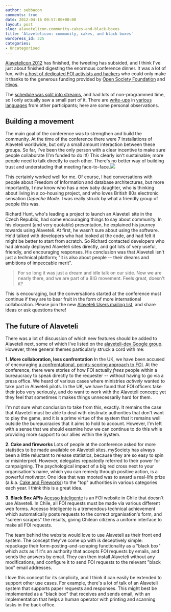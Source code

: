 ```yaml
---
author: sebbacon
comments: true
date: 2012-04-16 09:57:00+00:00
layout: post
slug: alavetelicon-community-cakes-and-black-boxes
title: 'Alavetelicon: community, cakes, and black boxes'
wordpress_id: 325
categories:
- Uncategorised
---
```


[Alavetelicon 2012](http://www.alaveteli.org/about-2/alavetelicon-april-2012/) has finished, the tweeting has subsided, and I think I've just about finished digesting the enormous conference dinner.  It was a lot of fun, with [a host of dedicated FOI activists and hackers](http://www.alaveteli.org/about-2/alavetelicon-april-2012/delegates/) who could only make it thanks to the generous funding provided by [Open Society Foundation](http://www.soros.org/) and [Hivos](http://www.hivos.nl/).  

The [schedule was split into streams](http://www.alaveteli.org/about-2/alavetelicon-april-2012/schedule/), and had lots of non-programmed time, so I only actually saw a small part of it.  There are [write-ups](http://www.elvaso.cl/2012/04/alaveteli-conf-2012-otra-comunidad-para-acceso-inteligente) in [various](http://tinyurl.com/7zamxfa) [languages](http://blogs.lanacion.com.ar/data/mundo/conferencia-de-alaveteli-o-de-como-darle-voz-a-la-sociedad-civil/) from other participants; here are some personal observations.



## Building a movement


The main goal of the conference was to strengthen and build the community.  At the time of the conference there were 7 installations of Alaveteli worldwide, but only a small amount interaction between these groups.  So far, I've been the only person with a clear incentive to make sure people collaborate (I'm funded to do it!)  This clearly isn't sustainable; more people need to talk directly to each other.  There's no better way of building trust and understading that meeting face-to-face.[![](http://blogs.mysociety.org/alaveteliorg/files/2012/02/alavetelicon-300x154.jpg)](http://blogs.mysociety.org/alaveteliorg/files/2012/02/alavetelicon.jpg)

This certainly worked well for me.  Of course, I had conversations with people about Freedom of Information and database architectures, but more importantly, I now know who has a new baby daughter, who is thinking about living in a co-housing project, and who loves British 80s electronic sensation _Depeche Mode_.  I was really struck by what a friendly group of people this was.

Richard Hunt, who's leading a project to launch an Alaveteli site in the Czech Republic, had some encouraging things to say about community.  In his eloquent (and very quotable) presentation, he explained his journey towards using Alaveteli.  At first, he wasn't sure about using the software.  He'd talked with developers who had looked at the code, and had felt it might be better to start from scratch.  So Richard contacted developers who had already deployed Alaveteli sites directly, and got lots of very useful, friendly, and encouraging responses.  His conclusion was that Alaveteli isn't just a technical platform; "it is also about people -- their dreams and ambitions of impeccable merit".



<blockquote>For so long it was just a dream and idle talk on our side. Now we are nearly there, and we are part of a BIG movement. Feels great, doesn't it?</blockquote>



This is encouraging, but the conversations started at the conference must continue if they are to bear fruit in the form of more international collaboration.  Please join the new [Alaveteli Users mailing list](http://groups.google.com/group/alaveteli-users), and share ideas or ask questions there!



## The future of Alaveteli



There was a lot of discussion of which new features should be added to Alaveteli next, some of which I've listed on the [alaveteli-dev Google group](http://groups.google.com/group/alaveteli-dev/browse_thread/thread/61ed4070b2db4755).  However, three general themes particularly struck a cord with me:

**1. More collaboration, less confrontation**
In the UK, we have been accused of encouraging [a confrontational, points-scoring approach to FOI](http://2040info.blogspot.co.uk/2012/02/do-they-know-what.html).  At the conference, there were stories of how FOI actually _frees_ people within a bureaucracy to speak directly to the requester -- without having to go via a press office. We heard of various cases where ministries _actively_ wanted to take part in Alaveteli pilots.  In the UK, we have found that FOI officers take their jobs very seriously, and do want to work with the Alaveteli concept; yet they feel that sometimes it makes things unnecessarily hard for them.

I'm not sure what conclusion to take from this, exactly. It remains the case that Alaveteli must be able to deal with obstinate authorities that don't want to play the game, and it is a prime virtue of the system that it remains well outside the bureaucracies that it aims to hold to account.  However, I'm left with a sense that we should examine how we can continue to do this while providing more support to our allies within the System.

**2. Cake and fireworks**
Lots of people at the conference asked for more statistics to be made available on Alaveteli sites.  mySociety has always been a little reluctant to release statistics, because they are so easy to spin or misinterpret.  However, delegates repeatedly referred to their power for campaigning.  The psychological impact of a big red cross next to your organisation's name, which you can remedy through positive action, is a powerful motivator.  One idea that was mooted was to award a real-life prize (a.k.a. [Cake and Fireworks](https://github.com/sebbacon/alaveteli/issues/438)) to the "top" authorities in various categories each year.  I think this is a great idea.

**3. Black Box APIs**
[Acesso Inteligente](www.­accesointeligent­e.­org) is an FOI website in Chile that doesn't use Alaveteli.  In Chile, all FOI requests must be made via various different web forms.  Accesso Inteligente is a tremendous technical achievement which automatically posts requests to the correct organisation's form, and "screen scrapes" the results, giving Chilean citizens a uniform interface to make all FOI requests.

The team behind the website would love to use Alaveteli as their front end system.  The concept they've come up with is deceptively simple: repackage their form-posting-and-scraping functionality as a "black box" which acts as if it's an authority that accepts FOI requests by emails, and sends the answers by email.  They can then install Alaveteli without any modifications, and configure it to send FOI requests to the relevant "black box" email addresses.

I love this concept for its simplicity, and I think it can easily be extended to support other use cases.  For example, there's a lot of talk of an Alaveteli system that supports paper requests and responses.  This might best be implemented as a "black box" that receives and sends email, with an implementation that helps a human operator with printing and scanning tasks in the back office.


